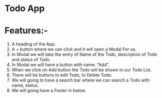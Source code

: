 # Todo App

# Features:- 
   1. A heading of the App.
   2. A + button where we can click and it will open a Modal For us.
   3. In Modal we will take the entry of Name of the Todo, description of Todo and status of Todo.
   4. In Modal we will have a button with name. "Add".
   5. When we click on Add button the Todo will be shown in our Todo List.
   6. There will be buttons to edit Todo, to Delete Todo.
   7. We will going to have a search bar where we can search a Todo with name, status.
   8. We will going have a Footer in below.
   